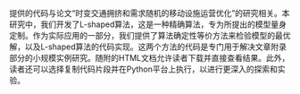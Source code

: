 提供的代码与论文“时变交通拥挤和需求随机的移动设施运营优化”的研究相关。本研究中，我们开发了L-shaped算法，这是一种精确算法，专为所提出的模型量身定制。作为实际应用的一部分，我们提供了算法确定性等价方法来检验模型的最优解，以及L-shaped算法的代码实现。这两个方法的代码是专门用于解决文章附录部分的小规模实例研究。随附的HTML文档允许读者下载并直接查看结果。此外，读者还可以选择复制代码片段并在Python平台上执行，以进行更深入的探索和实验。

